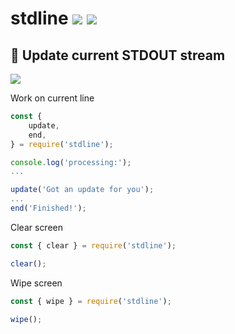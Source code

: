 # stdline [![](https://img.shields.io/npm/v/stdline.svg)](https://www.npmjs.com/package/stdline) [![](https://img.shields.io/badge/source--000000.svg?logo=github&style=social)](https://github.com/omrilotan/stdline)

## 💬 Update current STDOUT stream

![](https://user-images.githubusercontent.com/516342/96769099-576bfc80-13e7-11eb-92f6-75988a5bbde2.gif)


Work on current line
```js
const {
	update,
	end,
} = require('stdline');

console.log('processing:');
...

update('Got an update for you');
...
end('Finished!');
```

Clear screen
```js
const { clear } = require('stdline');

clear();
```

Wipe screen
```js
const { wipe } = require('stdline');

wipe();
```